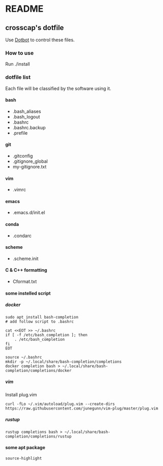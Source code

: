 # README

## crosscap's dotfile

Use [Dotbot](https://github.com/anishathalye/dotbot) to control these files.

### How to use

Run ./install

### dotfile list

Each file will be classified by the software using it.

#### bash

- .bash_aliases
- .bash_logout
- .bashrc
- .bashrc.backup
- .prefile

#### git

- .gitconfig
- .gitignore_global
- my-gitignore.txt

#### vim

- .vimrc

#### emacs

- .emacs.d/init.el

#### conda

- .condarc

#### scheme

- .scheme.init

#### C & C++ formatting

- Cformat.txt

#### some instelled script

##### docker

```shell
sudo apt install bash-completion
# add follow script to .bashrc

cat <<EOT >> ~/.bashrc
if [ -f /etc/bash_completion ]; then
    . /etc/bash_completion
fi
EOT

source ~/.bashrc
mkdir -p ~/.local/share/bash-completion/completions
docker completion bash > ~/.local/share/bash-completion/completions/docker
```

##### vim

Install plug.vim

```shell
curl -fLo ~/.vim/autoload/plug.vim --create-dirs     https://raw.githubusercontent.com/junegunn/vim-plug/master/plug.vim
```

##### rustup

```shell
rustup completions bash > ~/.local/share/bash-completion/completions/rustup
```

#### some apt package

```shell
source-highlight
```
